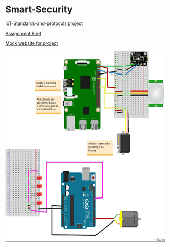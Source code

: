 # Smart-Security
IoT-Standards-and-protocols project


<a class ="item" target="_blank"  href="https://tutors-svelte.netlify.app/#/talk/iot-protocols-2022.netlify.app/topic-000-Assessments/talk-1/assignment.pdf"> Assignment Brief </p>

<a class ="item" target="_blank"  href="https://iot-standards-and-protocols-project.glitch.me/"> Mock website for project </p>



<img src="images/IotStandards and protocols_bb.jpg" alt="Wiring Diagram" style="width:500px;height:600px;">


